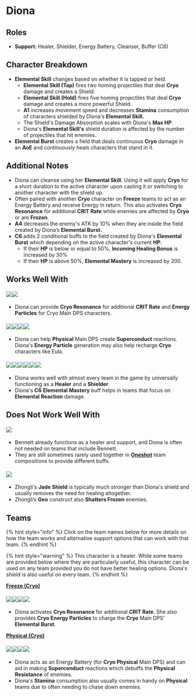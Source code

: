 # Diona

## Roles

* **Support**: Healer, Shielder, Energy Battery, Cleanser, Buffer (C6)

## **Character Breakdown**

* **Elemental Skill** changes based on whether it is tapped or held.
  * **Elemental Skill (Tap)** fires two homing projectiles that deal **Cryo** damage and creates a Shield.
  * **Elemental Skill (Hold)** fires five homing projectiles that deal **Cryo** damage and creates a more powerful Shield.
  * **A1** increases movement speed and decreases **Stamina** consumption of characters shielded by Diona's **Elemental Skill.**
  * The Shield's Damage Absorption scales with Diona's **Max HP**.
  * Diona's **Elemental Skill's** shield duration is affected by the number of projectiles that hit enemies.
* **Elemental Burst** creates a field that deals continuous **Cryo** damage in an **AoE** and continuously heals characters that stand in it.

## **Additional Notes**

* Diona can cleanse using her **Elemental Skill**. Using it will apply **Cryo** for a short duration to the active character upon casting it or switching to another character with the shield up.
* Often paired with another **Cryo** character on **Freeze** teams to act as an Energy Battery and receive Energy in return. This also activates **Cryo Resonance** for additional **CRIT Rate** while enemies are affected by **Cryo** or are **Frozen**.
* **A4** decreases the enemy's ATK by 10% when they are inside the field created by Diona’s **Elemental Burst.**
* **C6** adds 2 conditional buffs to the field created by Diona's **Elemental Burst** which depending on the active character's current **HP**:
  * If their **HP** is below or equal to 50%, **Incoming Healing Bonus** is increased by 30%
  * If their **HP** is above 50%, **Elemental Mastery** is increased by 200.

## **Works Well With**

#### ![](../../.gitbook/assets/UI\_AvatarIcon\_Ayaka.png)![](../../.gitbook/assets/UI\_AvatarIcon\_Ganyu.png)

* Diona can provide **Cryo Resonance** for additional **CRIT Rate** and **Energy Particles** for Cryo Main DPS characters.

#### ![](../../.gitbook/assets/UI\_AvatarIcon\_Razor.png)![](../../.gitbook/assets/UI\_AvatarIcon\_Eula.png)![](../../.gitbook/assets/UI\_AvatarIcon\_Keqing.png)![](../../.gitbook/assets/UI\_AvatarIcon\_Xinyan.png)

* Diona can help **Physical** Main DPS create **Superconduct** reactions. Diona's **Energy Particle** generation may also help recharge **Cryo** characters like Eula.

#### ![](../../.gitbook/assets/Element\_Anemo.webp)![](../../.gitbook/assets/Element\_Cryo.webp)![](../../.gitbook/assets/Element\_Electro.webp)![](../../.gitbook/assets/Element\_Geo.webp)![](../../.gitbook/assets/Element\_Hydro.webp)![](../../.gitbook/assets/Element\_Pyro.webp)

* Diona works well with almost every team in the game by universally functioning as a **Healer** and a **Shielder**.
* Diona's **C6** **Elemental Mastery** buff helps in teams that focus on **Elemental Reaction** damage.

## **Does Not Work Well With**

#### ![](../../.gitbook/assets/UI\_AvatarIcon\_Bennett.png)

* Bennett already functions as a healer and support, and Diona is often not needed on teams that include Bennett.
* They are still sometimes rarely used together in [**Oneshot**](../../teams/oneshot.md) team compositions to provide different buffs.

#### ![](../../.gitbook/assets/UI\_AvatarIcon\_Zhongli.png)

* Zhongli's **Jade Shield** is typically much stronger than Diona's shield and usually removes the need for healing altogether.
* Zhongli’s **Geo** construct also **Shatters Frozen** enemies.

## Teams

{% hint style="info" %}
Click on the team names below for more details on how the team works and alternative support options that can work with that team.
{% endhint %}

{% hint style="warning" %}
This character is a healer. While some teams are provided below where they are particularly useful, this character can be used on any team provided you do not have better healing options. Diona's shield is also useful on every team.
{% endhint %}

[**Freeze (Cryo)**](../../teams/freeze.md)

#### ![](../../.gitbook/assets/UI\_AvatarIcon\_Ayaka.png)![](../../.gitbook/assets/UI\_AvatarIcon\_Mona.png)![](../../.gitbook/assets/UI\_AvatarIcon\_Kazuha.png)![](../../.gitbook/assets/UI\_AvatarIcon\_Diona.png)

* Diona activates **Cryo Resonance** for additional **CRIT Rate**. She also provides **Cryo Energy Particles** to charge the **Cryo** Main DPS' **Elemental Burst**.

[**Physical (Cryo)**](../../teams/physical.md)

#### ![](../../.gitbook/assets/UI\_AvatarIcon\_Eula.png)![](../../.gitbook/assets/UI\_AvatarIcon\_Shougun.png)![](../../.gitbook/assets/UI\_AvatarIcon\_Rosaria.png)![](../../.gitbook/assets/UI\_AvatarIcon\_Diona.png)

* Diona acts as an Energy Battery (for **Cryo Physical** Main DPS) and can aid in making **Superconduct** reactions which debuffs the **Physical Resistance** of enemies.
* Diona's **Stamina** consumption also usually comes in handy on **Physical** teams due to often needing to chase down enemies.
